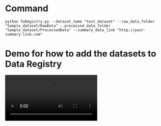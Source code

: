 # Command
``` 
python ToRegistry.py --dataset_name "test_dataset" --raw_data_folder "Sample_dataset/RawData" --processed_data_folder "Sample_dataset/ProcessedData" --summary_data_link "http://your-summary-link.com"
```
# Demo for how to add the datasets to Data Registry
![Demo for how to add the datasets to Data Registry](https://github.com/Boomm-shakalaka/Registry_Command/blob/main/demo_video/demo.mp4)


